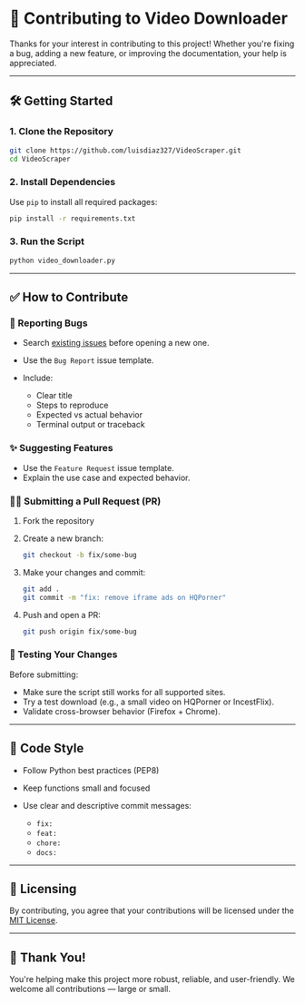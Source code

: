 # 🤝 Contributing to Video Downloader

Thanks for your interest in contributing to this project! Whether you're fixing a bug, adding a new feature, or improving the documentation, your help is appreciated.

---

## 🛠️ Getting Started

### 1. Clone the Repository

```bash
git clone https://github.com/luisdiaz327/VideoScraper.git
cd VideoScraper
````

### 2. Install Dependencies

Use `pip` to install all required packages:

```bash
pip install -r requirements.txt
```

### 3. Run the Script

```bash
python video_downloader.py
```

---

## ✅ How to Contribute

### 💬 Reporting Bugs

* Search [existing issues](https://github.com/your-username/video-downloader/issues) before opening a new one.
* Use the `Bug Report` issue template.
* Include:

  * Clear title
  * Steps to reproduce
  * Expected vs actual behavior
  * Terminal output or traceback

### ✨ Suggesting Features

* Use the `Feature Request` issue template.
* Explain the use case and expected behavior.

### 🧑‍💻 Submitting a Pull Request (PR)

1. Fork the repository
2. Create a new branch:

   ```bash
   git checkout -b fix/some-bug
   ```
3. Make your changes and commit:

   ```bash
   git add .
   git commit -m "fix: remove iframe ads on HQPorner"
   ```
4. Push and open a PR:

   ```bash
   git push origin fix/some-bug
   ```

### 🧪 Testing Your Changes

Before submitting:

* Make sure the script still works for all supported sites.
* Try a test download (e.g., a small video on HQPorner or IncestFlix).
* Validate cross-browser behavior (Firefox + Chrome).

---

## 📄 Code Style

* Follow Python best practices (PEP8)
* Keep functions small and focused
* Use clear and descriptive commit messages:

  * `fix:`
  * `feat:`
  * `chore:`
  * `docs:`

---

## 🧾 Licensing

By contributing, you agree that your contributions will be licensed under the [MIT License](LICENSE).

---

## 🙏 Thank You!

You're helping make this project more robust, reliable, and user-friendly. We welcome all contributions — large or small.

